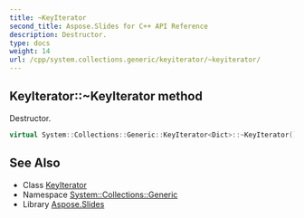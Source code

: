 ```yaml
---
title: ~KeyIterator
second_title: Aspose.Slides for C++ API Reference
description: Destructor.
type: docs
weight: 14
url: /cpp/system.collections.generic/keyiterator/~keyiterator/
---
```

## KeyIterator::~KeyIterator method


Destructor.

```cpp
virtual System::Collections::Generic::KeyIterator<Dict>::~KeyIterator()=default
```

## See Also

* Class [KeyIterator](../)
* Namespace [System::Collections::Generic](../../)
* Library [Aspose.Slides](../../../)
